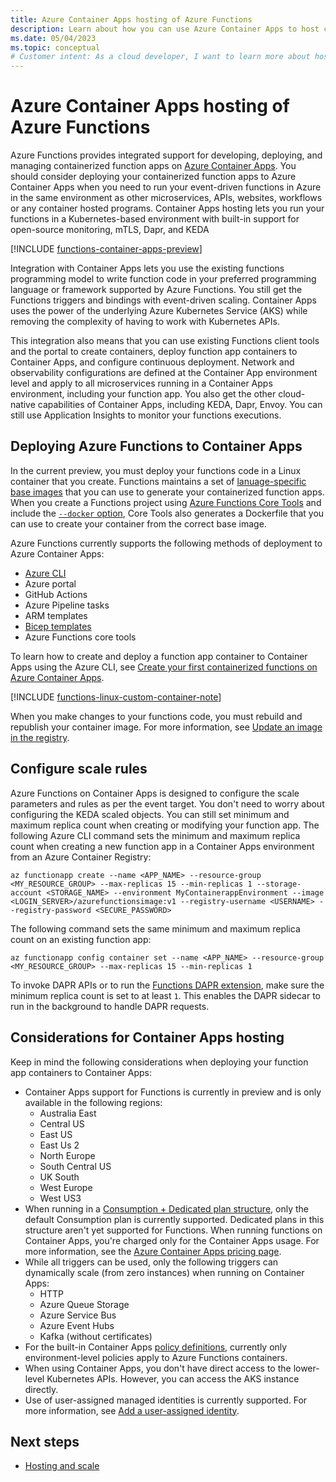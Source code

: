 ```yaml
---
title: Azure Container Apps hosting of Azure Functions 
description: Learn about how you can use Azure Container Apps to host containerized function apps in Azure Functions.
ms.date: 05/04/2023
ms.topic: conceptual
# Customer intent: As a cloud developer, I want to learn more about hosting my function apps in Linux containers by using Azure Container Apps.
---
```


# Azure Container Apps hosting of Azure Functions 

Azure Functions provides integrated support for developing, deploying, and managing containerized function apps on [Azure Container Apps](../container-apps/overview.md). You should consider deploying your containerized function apps to Azure Container Apps when you need to run your event-driven functions in Azure in the same environment as other microservices, APIs, websites, workflows or any container hosted programs. Container Apps hosting lets you run your functions in a Kubernetes-based environment with built-in support for open-source monitoring, mTLS, Dapr, and KEDA

[!INCLUDE [functions-container-apps-preview](../../includes/functions-container-apps-preview.md)]

Integration with Container Apps lets you use the existing functions programming model to write function code in your preferred programming language or framework supported by Azure Functions. You still get the Functions triggers and bindings with event-driven scaling. Container Apps uses the power of the underlying Azure Kubernetes Service (AKS) while removing the complexity of having to work with Kubernetes APIs.

This integration also means that you can use existing Functions client tools and the portal to create containers, deploy function app containers to Container Apps, and configure continuous deployment. Network and observability configurations are defined at the Container App environment level and apply to all microservices running in a Container Apps environment, including your function app. You also get the other cloud-native capabilities of Container Apps, including KEDA, Dapr, Envoy. You can still use Application Insights to monitor your functions executions.

## Deploying Azure Functions to Container Apps

In the current preview, you must deploy your functions code in a Linux container that you create. Functions maintains a set of [lanuage-specific base images](https://mcr.microsoft.com/en-us/catalog?search=functions) that you can use to generate your containerized function apps. When you create a Functions project using [Azure Functions Core Tools](./functions-run-local.md) and include the [`--docker` option](./functions-core-tools-reference.md#func-init), Core Tools also generates a Dockerfile that you can use to create your container from the correct base image. 

Azure Functions currently supports the following methods of deployment to Azure Container Apps:

+ [Azure CLI](./functions-deploy-container-aca.md)
+ Azure portal
+ GitHub Actions
+ Azure Pipeline tasks
+ ARM templates
+ [Bicep templates](https://github.com/Azure/azure-functions-on-container-apps/tree/main/samples/Biceptemplates)
+ Azure Functions core tools

To learn how to create and deploy a function app container to Container Apps using the Azure CLI, see [Create your first containerized functions on Azure Container Apps](functions-deploy-container-aca.md). 

[!INCLUDE [functions-linux-custom-container-note](../../includes/functions-linux-custom-container-note.md)]

When you make changes to your functions code, you must rebuild and republish your container image. For more information, see [Update an image in the registry](functions-how-to-custom-container.md#update-an-image-in-the-registry).

## Configure scale rules

Azure Functions on Container Apps is designed to configure the scale parameters and rules as per the event target. You don't need to worry about configuring the KEDA scaled objects. You can still set minimum and maximum replica count when creating or modifying your function app. The following Azure CLI command sets the minimum and maximum replica count when creating a new function app in a Container Apps environment from an Azure Container Registry: 

```azurecli
az functionapp create --name <APP_NAME> --resource-group <MY_RESOURCE_GROUP> --max-replicas 15 --min-replicas 1 --storage-account <STORAGE_NAME> --environment MyContainerappEnvironment --image <LOGIN_SERVER>/azurefunctionsimage:v1 --registry-username <USERNAME> --registry-password <SECURE_PASSWORD>
```  

The following command sets the same minimum and maximum replica count on an existing function app:

```azurecli
az functionapp config container set --name <APP_NAME> --resource-group <MY_RESOURCE_GROUP> --max-replicas 15 --min-replicas 1
```  

To invoke DAPR APIs or to run the [Functions DAPR extension](https://github.com/Azure/azure-functions-dapr-extension), make sure the minimum replica count is set to at least `1`. This enables the DAPR sidecar to run in the background to handle DAPR requests. 

## Considerations for Container Apps hosting

Keep in mind the following considerations when deploying your function app containers to Container Apps:
 
+ Container Apps support for Functions is currently in preview and is only available in the following regions:
    + Australia East
    + Central US 
    + East US 
    + East Us 2 
    + North Europe 
    + South Central US 
    + UK South 
    + West Europe 
    + West US3 
+ When running in a [Consumption + Dedicated plan structure](../container-apps/plans.md#consumption-dedicated), only the default Consumption plan is currently supported. Dedicated plans in this structure aren't yet supported for Functions. When running functions on Container Apps, you're charged only for the Container Apps usage. For more information, see the [Azure Container Apps pricing page](https://azure.microsoft.com/pricing/details/container-apps/). 
+ While all triggers can be used, only the following triggers can dynamically scale (from zero instances) when running on Container Apps:
    + HTTP 
    + Azure Queue Storage 
    + Azure Service Bus 
    + Azure Event Hubs 
    + Kafka (without certificates)   
+ For the built-in Container Apps [policy definitions](../container-apps/policy-reference.md#policy-definitions), currently only environment-level policies apply to Azure Functions containers.
+ When using Container Apps, you don't have direct access to the lower-level Kubernetes APIs. However, you can access the AKS instance directly.
+ Use of user-assigned managed identities is currently supported. For more information, see [Add a user-assigned identity](../app-service/overview-managed-identity.md?toc=%2Fazure%2Fazure-functions%2Ftoc.json#add-a-user-assigned-identity).

## Next steps

+ [Hosting and scale](./functions-scale.md)